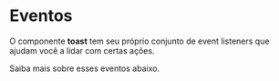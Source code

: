 # Eventos

O componente **toast** tem seu próprio conjunto de event listeners que ajudam você a lidar com certas ações.

Saiba mais sobre esses eventos abaixo.
